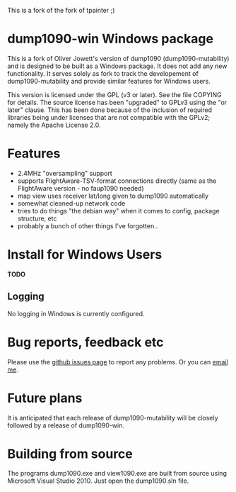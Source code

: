 This is a fork of the fork of tpainter ;)

# dump1090-win Windows package

This is a fork of Oliver Jowett's version of dump1090 (dump1090-mutability)
and is designed to be built as a Windows package. It does not
add any new functionality. It serves solely as fork to track the developement
of dump1090-mutability and provide similar features for Windows users.

This version is licensed under the GPL (v3 or later).
See the file COPYING for details.
The source license has been "upgraded" to GPLv3 using the "or later" clause.
This has been done because of the inclusion of required libraries being under
licenses that are not compatible with the GPLv2; namely the Apache License 2.0.

# Features

* 2.4MHz "oversampling" support
* supports FlightAware-TSV-format connections directly (same as the FlightAware version - no faup1090 needed)
* map view uses receiver lat/long given to dump1090 automatically
* somewhat cleaned-up network code
* tries to do things "the debian way" when it comes to config, package structure, etc
* probably a bunch of other things I've forgotten..

# Install for Windows Users

**TODO**

## Logging

No logging in Windows is currently configured.

# Bug reports, feedback etc

Please use the [github issues page](https://github.com/tpainter/dump1090_win/issues) to report any problems.
Or you can [email me](mailto:travispainter@gmail.com).

# Future plans

It is anticipated that each release of dump1090-mutability will be closely followed by a release of dump1090-win.

# Building from source

The programs dump1090.exe and view1090.exe are built from source using Microsoft Visual Studio 2010. Just open
the dump1090.sln file.
